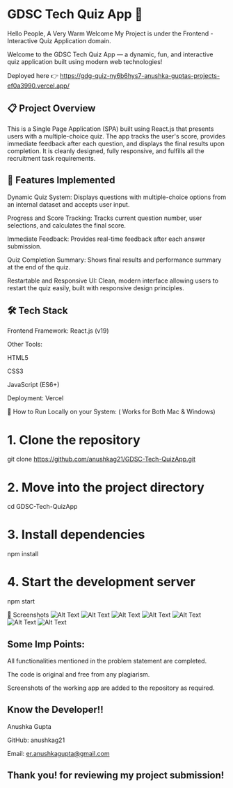
# GDSC Tech Quiz App 🎯
Hello People, A Very Warm Welcome My Project is  under the Frontend - Interactive Quiz Application domain.

Welcome to the GDSC Tech Quiz App — a dynamic, fun, and interactive quiz application built using modern web technologies!

Deployed here 👉 https://gdg-quiz-ny6b6hys7-anushka-guptas-projects-ef0a3990.vercel.app/

## 📋 Project Overview
This is a Single Page Application (SPA) built using React.js that presents users with a multiple-choice quiz. The app tracks the user's score, provides immediate feedback after each question, and displays the final results upon completion. It is cleanly designed, fully responsive, and fulfills all the recruitment task requirements.

## 🚀 Features Implemented
Dynamic Quiz System: Displays questions with multiple-choice options from an internal dataset and accepts user input.

Progress and Score Tracking: Tracks current question number, user selections, and calculates the final score.

Immediate Feedback: Provides real-time feedback after each answer submission.

Quiz Completion Summary: Shows final results and performance summary at the end of the quiz.

Restartable and Responsive UI: Clean, modern interface allowing users to restart the quiz easily, built with responsive design principles.

## 🛠️ Tech Stack 
Frontend Framework: React.js (v19)

Other Tools:

HTML5

CSS3

JavaScript (ES6+)

Deployment: Vercel

📂 How to Run Locally on your System: ( Works for Both Mac & Windows)

# 1. Clone the repository
git clone https://github.com/anushkag21/GDSC-Tech-QuizApp.git

# 2. Move into the project directory
cd GDSC-Tech-QuizApp

# 3. Install dependencies
npm install

# 4. Start the development server
npm start



📸 Screenshots
![Alt Text](assets/readme.png)
![Alt Text](assets/readme2.png)
![Alt Text](assets/readme3.png)
![Alt Text](assets/readme4.png)
![Alt Text](assets/readme5.png)
![Alt Text](assets/readme6.png)
![Alt Text](assets/readme7.png)


## Some Imp Points:
All functionalities mentioned in the problem statement are completed.

The code is original and free from any plagiarism.

Screenshots of the working app are added to the repository as required.

## Know the Developer!!

Anushka Gupta

GitHub: anushkag21

Email: er.anushkagupta@gmail.com


## Thank you! for reviewing my project submission!

